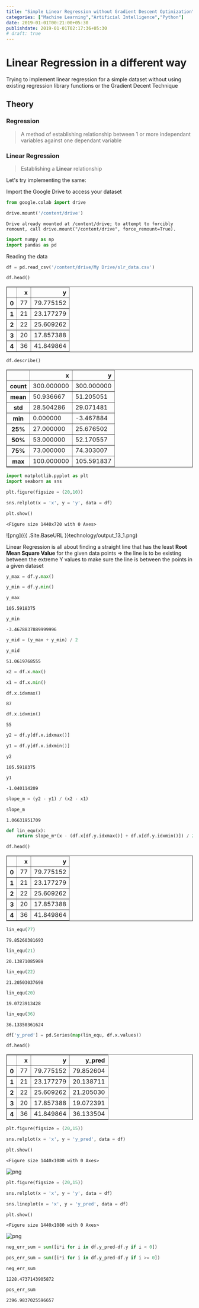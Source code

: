 ```yaml
---
title: "Simple Linear Regression without Gradient Descent Optimization"
categories: ["Machine Learning","Artificial Intelligence","Python"]
date: 2019-01-01T00:21:00+05:30
publishdate: 2019-01-01T02:17:36+05:30
# draft: true
---
```


# Linear Regression in a different way

Trying to implement linear regression for a simple dataset without using existing regression library functions or the Gradient Decent Technique

## Theory

### Regression

> A method of establishing relationship between 1 or more independant variables against one dependant variable

### Linear Regression

> Establishing a **Linear** relationship

Let's try implementing the same:

Import the Google Drive to access your dataset

```python
from google.colab import drive

drive.mount('/content/drive')
```

    Drive already mounted at /content/drive; to attempt to forcibly remount, call drive.mount("/content/drive", force_remount=True).

```python
import numpy as np
import pandas as pd
```

Reading the data


```python
df = pd.read_csv('/content/drive/My Drive/slr_data.csv')
```


```python
df.head()
```




<div>
<style scoped>
    .dataframe tbody tr th:only-of-type {
        vertical-align: middle;
    }

    .dataframe tbody tr th {
        vertical-align: top;
    }

    .dataframe thead th {
        text-align: right;
    }
</style>
<table border="1" class="dataframe">
  <thead>
    <tr style="text-align: right;">
      <th></th>
      <th>x</th>
      <th>y</th>
    </tr>
  </thead>
  <tbody>
    <tr>
      <th>0</th>
      <td>77</td>
      <td>79.775152</td>
    </tr>
    <tr>
      <th>1</th>
      <td>21</td>
      <td>23.177279</td>
    </tr>
    <tr>
      <th>2</th>
      <td>22</td>
      <td>25.609262</td>
    </tr>
    <tr>
      <th>3</th>
      <td>20</td>
      <td>17.857388</td>
    </tr>
    <tr>
      <th>4</th>
      <td>36</td>
      <td>41.849864</td>
    </tr>
  </tbody>
</table>
</div>




```python
df.describe()
```




<div>
<style scoped>
    .dataframe tbody tr th:only-of-type {
        vertical-align: middle;
    }

    .dataframe tbody tr th {
        vertical-align: top;
    }

    .dataframe thead th {
        text-align: right;
    }
</style>
<table border="1" class="dataframe">
  <thead>
    <tr style="text-align: right;">
      <th></th>
      <th>x</th>
      <th>y</th>
    </tr>
  </thead>
  <tbody>
    <tr>
      <th>count</th>
      <td>300.000000</td>
      <td>300.000000</td>
    </tr>
    <tr>
      <th>mean</th>
      <td>50.936667</td>
      <td>51.205051</td>
    </tr>
    <tr>
      <th>std</th>
      <td>28.504286</td>
      <td>29.071481</td>
    </tr>
    <tr>
      <th>min</th>
      <td>0.000000</td>
      <td>-3.467884</td>
    </tr>
    <tr>
      <th>25%</th>
      <td>27.000000</td>
      <td>25.676502</td>
    </tr>
    <tr>
      <th>50%</th>
      <td>53.000000</td>
      <td>52.170557</td>
    </tr>
    <tr>
      <th>75%</th>
      <td>73.000000</td>
      <td>74.303007</td>
    </tr>
    <tr>
      <th>max</th>
      <td>100.000000</td>
      <td>105.591837</td>
    </tr>
  </tbody>
</table>
</div>




```python
import matplotlib.pyplot as plt
import seaborn as sns
```


```python
plt.figure(figsize = (20,10))

sns.relplot(x = 'x', y = 'y', data = df)

plt.show()
```


    <Figure size 1440x720 with 0 Axes>



![png]({{ .Site.BaseURL }}technology/output_13_1.png)


Linear Regression is all about finding a straight line that has the least **Root Mean Square Value** for the given data points => the line is to be existing between the extreme Y values to make sure the line is  between the points in a given dataset


```python
y_max = df.y.max()
```


```python
y_min = df.y.min()
```


```python
y_max
```




    105.5918375




```python
y_min
```




    -3.4678837889999996




```python
y_mid = (y_max + y_min) / 2
```


```python
y_mid
```




    51.0619768555




```python
x2 = df.x.max()
```


```python
x1 = df.x.min()
```


```python
df.x.idxmax()
```




    87




```python
df.x.idxmin()
```




    55




```python
y2 = df.y[df.x.idxmax()]
```


```python
y1 = df.y[df.x.idxmin()]
```


```python
y2
```




    105.5918375




```python
y1
```




    -1.040114209




```python
slope_m = (y2 - y1) / (x2 - x1)
```


```python
slope_m
```




    1.06631951709




```python
def lin_equ(x):
    return slope_m*(x - (df.x[df.y.idxmax()] + df.x[df.y.idxmin()]) / 2) + (df.y[df.y.idxmax()] + df.y[df.y.idxmin()]) / 2
```


```python
df.head()
```




<div>
<style scoped>
    .dataframe tbody tr th:only-of-type {
        vertical-align: middle;
    }

    .dataframe tbody tr th {
        vertical-align: top;
    }

    .dataframe thead th {
        text-align: right;
    }
</style>
<table border="1" class="dataframe">
  <thead>
    <tr style="text-align: right;">
      <th></th>
      <th>x</th>
      <th>y</th>
    </tr>
  </thead>
  <tbody>
    <tr>
      <th>0</th>
      <td>77</td>
      <td>79.775152</td>
    </tr>
    <tr>
      <th>1</th>
      <td>21</td>
      <td>23.177279</td>
    </tr>
    <tr>
      <th>2</th>
      <td>22</td>
      <td>25.609262</td>
    </tr>
    <tr>
      <th>3</th>
      <td>20</td>
      <td>17.857388</td>
    </tr>
    <tr>
      <th>4</th>
      <td>36</td>
      <td>41.849864</td>
    </tr>
  </tbody>
</table>
</div>




```python
lin_equ(77)
```




    79.85260381693




```python
lin_equ(21)
```




    20.13871085989




```python
lin_equ(22)
```




    21.20503037698




```python
lin_equ(20)
```




    19.0723913428




```python
lin_equ(36)
```




    36.13350361624




```python
df['y_pred'] = pd.Series(map(lin_equ, df.x.values))
```


```python
df.head()
```




<div>
<style scoped>
    .dataframe tbody tr th:only-of-type {
        vertical-align: middle;
    }

    .dataframe tbody tr th {
        vertical-align: top;
    }

    .dataframe thead th {
        text-align: right;
    }
</style>
<table border="1" class="dataframe">
  <thead>
    <tr style="text-align: right;">
      <th></th>
      <th>x</th>
      <th>y</th>
      <th>y_pred</th>
    </tr>
  </thead>
  <tbody>
    <tr>
      <th>0</th>
      <td>77</td>
      <td>79.775152</td>
      <td>79.852604</td>
    </tr>
    <tr>
      <th>1</th>
      <td>21</td>
      <td>23.177279</td>
      <td>20.138711</td>
    </tr>
    <tr>
      <th>2</th>
      <td>22</td>
      <td>25.609262</td>
      <td>21.205030</td>
    </tr>
    <tr>
      <th>3</th>
      <td>20</td>
      <td>17.857388</td>
      <td>19.072391</td>
    </tr>
    <tr>
      <th>4</th>
      <td>36</td>
      <td>41.849864</td>
      <td>36.133504</td>
    </tr>
  </tbody>
</table>
</div>




```python
plt.figure(figsize = (20,15))

sns.relplot(x = 'x', y = 'y_pred', data = df)

plt.show()
```


    <Figure size 1440x1080 with 0 Axes>



![png](output_40_1.png)



```python
plt.figure(figsize = (20,15))

sns.relplot(x = 'x', y = 'y', data = df)

sns.lineplot(x = 'x', y = 'y_pred', data = df)

plt.show()
```


    <Figure size 1440x1080 with 0 Axes>



![png](output_41_1.png)



```python
neg_err_sum = sum([i*i for i in df.y_pred-df.y if i < 0])
```


```python
pos_err_sum = sum([i*i for i in df.y_pred-df.y if i >= 0])
```


```python
neg_err_sum
```




    1228.4737143905872




```python
pos_err_sum
```




    2396.9837025596657




```python

```
